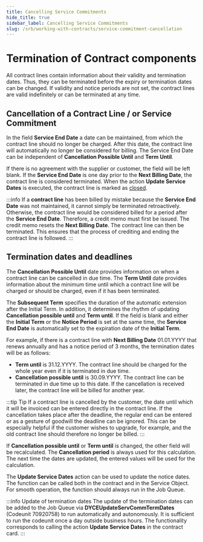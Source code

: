 ```yaml
---
title: Cancelling Service Commitments
hide_title: true
sidebar_label: Cancelling Service Commitments
slug: /srb/working-with-contracts/service-commitment-cancellation
---
```


# Termination of Contract components
All contract lines contain information about their validity and termination dates. Thus, they can be terminated before the expiry or termination dates can be changed. If validity and notice periods are not set, the contract lines are valid indefinitely or can be terminated at any time.


## Cancellation of a Contract Line / or Service Commitment
In the field **Service End Date** a date can be maintained, from which the contract line should no longer be charged. After this date, the contract line will automatically no longer be considered for billing. The Service End Date can be independent of **Cancellation Possible Until** and **Term Until**.

If there is no agreement with the supplier or customer, the field will be left blank. If the **Service End Date** is one day prior to the **Next Billing Date**, the contract line is considered terminated. When the action **Update Service Dates** is executed, the contract line is marked as [closed](/docs/srb/working-with-contracts/customer-contracts.md).

:::info
If a **contract line** has been billed by mistake because the **Service End Date** was not maintained, it cannot simply be terminated retroactively. Otherwise, the contract line would be considered billed for a period after the **Service End Date**.
Therefore, a credit memo must first be issued. The credit memo resets the **Next Billing Date**. The contract line can then be terminated. This ensures that the process of crediting and ending the contract line is followed.
:::


## Termination dates and deadlines
The **Cancellation Possible Until** date provides information on when a contract line can be cancelled in due time. The **Term Until** date provides information about the minimum time until which a contract line will be charged or should be charged, even if it has been terminated.

The **Subsequent Term** specifies the duration of the automatic extension after the Initial Term. In addition, it determines the rhythm of updating **Cancellation possible until** and **Term until**. If the field is blank and either the **Initial Term** or the **Notice Period** is set at the same time, the **Service End Date** is automatically set to the expiration date of the **Initial Term**.

For example, if there is a contract line with **Next Billing Date** 01.01.YYYY that renews annually and has a notice period of 3 months, the termination dates will be as follows:
* **Term until** is 31.12.YYYY. The contract line should be charged for the whole year even if it is terminated in due time.
* **Cancellation possible until** is 30.09.YYYY. The contract line can be terminated in due time up to this date. If the cancellation is received later, the contract line will be billed for another year.

:::tip Tip
If a contract line is cancelled by the customer, the date until which it will be invoiced can be entered directly in the contract line. If the cancellation takes place after the deadline, the regular end can be entered or as a gesture of goodwill the deadline can be ignored. This can be especially helpful if the customer wishes to upgrade, for example, and the old contract line should therefore no longer be billed.
:::

If **Cancellation possible until** or **Term until** is changed, the other field will be recalculated. The **Cancellation period** is always used for this calculation. The next time the dates are updated, the entered values will be used for the calculation. 

The **Update Service Dates** action can be used to update the notice dates. The function can be called both in the contract and in the Service Object. For smooth operation, the function should always run in the Job Queue.

:::info Update of termination dates
The update of the termination dates can be added to the Job Queue via **DYCEUpdateServCommTermDates** (Codeunit 70920758) to run automatically and autonomously. It is sufficient to run the codeunit once a day outside business hours. The functionality corresponds to calling the action **Update Service Dates** in the contract card.
:::